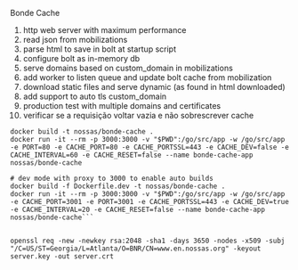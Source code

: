 Bonde Cache

1. http web server with maximum performance
2. read json from mobilizations
3. parse html to save in bolt at startup script
4. configure bolt as in-memory db
5. serve domains based on custom_domain in mobilizations
6. add worker to listen queue and update bolt cache from mobilization
7. download static files and serve dynamic (as found in html downloaded)
8. add support to auto tls custom_domain
9. production test with multiple domains and certificates
10. verificar se a requisição voltar vazia e não sobrescrever cache
```
docker build -t nossas/bonde-cache .
docker run -it --rm -p 3000:3000 -v "$PWD":/go/src/app -w /go/src/app -e PORT=80 -e CACHE_PORT=80 -e CACHE_PORTSSL=443 -e CACHE_DEV=false -e CACHE_INTERVAL=60 -e CACHE_RESET=false --name bonde-cache-app nossas/bonde-cache

# dev mode with proxy to 3000 to enable auto builds
docker build -f Dockerfile.dev -t nossas/bonde-cache .
docker run -it --rm -p 3000:3000 -v "$PWD":/go/src/app -w /go/src/app -e CACHE_PORT=3001 -e PORT=3001 -e CACHE_PORTSSL=443 -e CACHE_DEV=true -e CACHE_INTERVAL=20 -e CACHE_RESET=false --name bonde-cache-app nossas/bonde-cache```


openssl req -new -newkey rsa:2048 -sha1 -days 3650 -nodes -x509 -subj "/C=US/ST=Georgia/L=Atlanta/O=BNR/CN=www.en.nossas.org" -keyout server.key -out server.crt